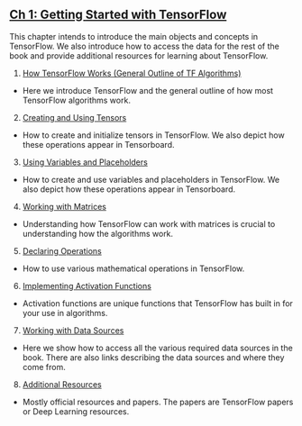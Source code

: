 ## [Ch 1: Getting Started with TensorFlow](#ch-1-getting-started-with-tensorflow)

This chapter intends to introduce the main objects and concepts in TensorFlow.  We also introduce how to access the data for the rest of the book and provide additional resources for learning about TensorFlow.

 1. [How TensorFlow Works (General Outline of TF Algorithms)](01_How_TensorFlow_Works)
  * Here we introduce TensorFlow and the general outline of how most TensorFlow algorithms work.
 2. [Creating and Using Tensors](02_Creating_and_Using_Tensors)
  * How to create and initialize tensors in TensorFlow.  We also depict how these operations appear in Tensorboard.
 3. [Using Variables and Placeholders](03_Using_Variables_and_Placeholders)
  * How to create and use variables and placeholders in TensorFlow.  We also depict how these operations appear in Tensorboard.
 4. [Working with Matrices](04_Working_with_Matrices)
  * Understanding how TensorFlow can work with matrices is crucial to understanding how the algorithms work.
 5. [Declaring Operations](05_Declaring_Operations)
  * How to use various mathematical operations in TensorFlow.
 6. [Implementing Activation Functions](06_Implementing_Activation_Functions)
  * Activation functions are unique functions that TensorFlow has built in for your use in algorithms.
 7. [Working with Data Sources](07_Working_with_Data_Sources)
  * Here we show how to access all the various required data sources in the book.  There are also links describing the data sources and where they come from.
 8. [Additional Resources](08_Additional_Resources)
  * Mostly official resources and papers.  The papers are TensorFlow papers or Deep Learning resources.
